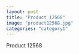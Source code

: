 ```yaml
---
layout: post
title: "Product 12568"
image: "product12568.jpg"
categories: "category1"
---
```

Product 12568
